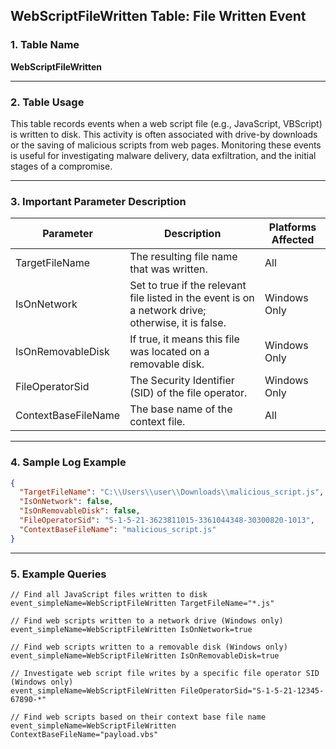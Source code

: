 ## WebScriptFileWritten Table: File Written Event

### 1. Table Name
**WebScriptFileWritten**

---

### 2. Table Usage
This table records events when a web script file (e.g., JavaScript, VBScript) is written to disk. This activity is often associated with drive-by downloads or the saving of malicious scripts from web pages. Monitoring these events is useful for investigating malware delivery, data exfiltration, and the initial stages of a compromise.

---

### 3. Important Parameter Description

| Parameter | Description | Platforms Affected |
|---|---|---|
| TargetFileName | The resulting file name that was written. | All |
| IsOnNetwork | Set to true if the relevant file listed in the event is on a network drive; otherwise, it is false. | Windows Only |
| IsOnRemovableDisk | If true, it means this file was located on a removable disk. | Windows Only |
| FileOperatorSid | The Security Identifier (SID) of the file operator. | Windows Only |
| ContextBaseFileName | The base name of the context file. | All |

---

### 4. Sample Log Example

```json
{
  "TargetFileName": "C:\\Users\\user\\Downloads\\malicious_script.js",
  "IsOnNetwork": false,
  "IsOnRemovableDisk": false,
  "FileOperatorSid": "S-1-5-21-3623811015-3361044348-30300820-1013",
  "ContextBaseFileName": "malicious_script.js"
}
```

---

### 5. Example Queries
```xql
// Find all JavaScript files written to disk
event_simpleName=WebScriptFileWritten TargetFileName="*.js"

// Find web scripts written to a network drive (Windows only)
event_simpleName=WebScriptFileWritten IsOnNetwork=true

// Find web scripts written to a removable disk (Windows only)
event_simpleName=WebScriptFileWritten IsOnRemovableDisk=true

// Investigate web script file writes by a specific file operator SID (Windows only)
event_simpleName=WebScriptFileWritten FileOperatorSid="S-1-5-21-12345-67890-*"

// Find web scripts based on their context base file name
event_simpleName=WebScriptFileWritten ContextBaseFileName="payload.vbs"
```
